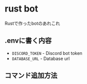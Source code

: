 # rust bot
Rustで作ったbotのあれこれ

## .envに書く内容
- `DISCORD_TOKEN` - Discord bot token
- `DATABASE_URL` - Database url

## コマンド追加方法
